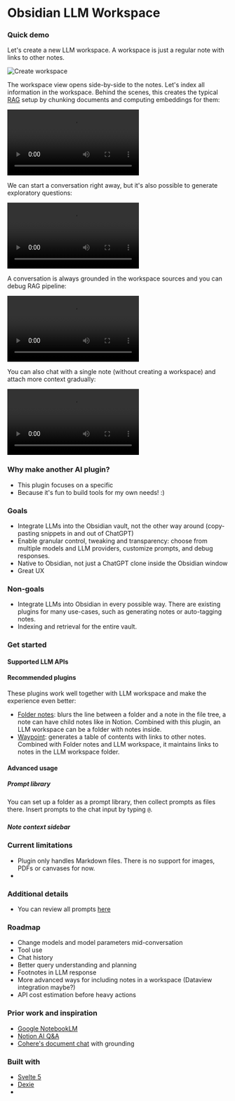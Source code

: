 # Obsidian LLM Workspace

### Quick demo

Let's create a new LLM workspace. A workspace is just a regular note with links to other notes.

![Create workspace](https://github.com/user-attachments/assets/3e5d7515-5d7c-47c8-bc98-9eafe43e2fa4)

The workspace view opens side-by-side to the notes. Let's index all information in the workspace. Behind the scenes, this creates the typical [RAG](https://en.m.wikipedia.org/wiki/Retrieval-augmented_generation) setup by chunking documents and computing embeddings for them:

![Open and index](./docs/1%20Open%20and%20index.mp4)

We can start a conversation right away, but it's also possible to generate exploratory questions:

![Explore](./docs/2%20Explore.mp4)

A conversation is always grounded in the workspace sources and you can debug RAG pipeline:

![Debug](./docs/3%20Debug.mp4)

You can also chat with a single note (without creating a workspace) and attach more context gradually:

![Single note](./docs/4%20Single%20note.mp4)

### Why make another AI plugin?
- This plugin focuses on a specific 
- Because it's fun to build tools for my own needs! :)

### Goals
- Integrate LLMs into the Obsidian vault, not the other way around (copy-pasting snippets in and out of ChatGPT)
- Enable granular control, tweaking and transparency: choose from multiple models and LLM providers, customize prompts, and debug responses.
- Native to Obsidian, not just a ChatGPT clone inside the Obsidian window
- Great UX

### Non-goals
- Integrate LLMs into Obsidian in every possible way. There are existing plugins for many use-cases, such as generating notes or auto-tagging notes.
- Indexing and retrieval for the entire vault. 

### Get started

#### Supported LLM APIs
#### Recommended plugins
These plugins work well together with LLM workspace and make the experience even better:

- [Folder notes](https://github.com/LostPaul/obsidian-folder-notes): blurs the line between a folder and a note in the file tree, a note can have child notes like in Notion. Combined with this plugin, an LLM workspace can be a folder with notes inside.
- [Waypoint](https://github.com/IdreesInc/Waypoint): generates a table of contents with links to other notes. Combined with Folder notes and LLM workspace, it maintains links to notes in the LLM workspace folder.

#### Advanced usage

##### Prompt library

You can set up a folder as a prompt library, then collect prompts as files there. Insert prompts to the chat input by typing `@`.

##### 


##### Note context sidebar



### Current limitations
- Plugin only handles Markdown files. There is no support for images, PDFs or canvases for now.
- 


### Additional details
- You can review all prompts [here](https://github.com/ofalvai/obsidian-llm-workspace/blob/main/src/config/prompts.ts)

### Roadmap
- Change models and model parameters mid-conversation
- Tool use
- Chat history
- Better query understanding and planning
- Footnotes in LLM response
- More advanced ways for including notes in a workspace (Dataview integration maybe?)
- API cost estimation before heavy actions



### Prior work and inspiration
- [Google NotebookLM](https://notebooklm.google.com/)
- [Notion AI Q&A](https://www.notion.so/product/ai)
- [Cohere's document chat](https://cohere.com/chat) with grounding

### Built with
- [Svelte 5](https://svelte.dev/)
- [Dexie](https://dexie.org/)
- 
